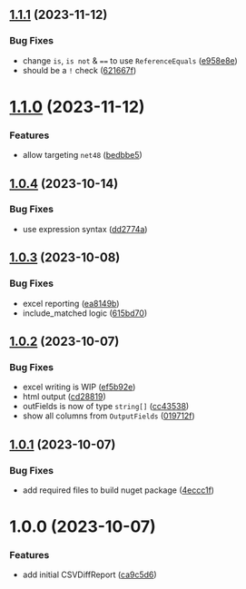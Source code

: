 ## [1.1.1](https://github.com/WillemOpperman/csv-diff-report-dotnet/compare/v1.1.0...v1.1.1) (2023-11-12)


### Bug Fixes

* change `is`, `is not` & `==` to use `ReferenceEquals` ([e958e8e](https://github.com/WillemOpperman/csv-diff-report-dotnet/commit/e958e8e3992a5b4fb1343b6f02e798e28e90fd98))
* should be a `!` check ([621667f](https://github.com/WillemOpperman/csv-diff-report-dotnet/commit/621667f9ba4ce7fe382388d2017e75bdf78e43bd))

# [1.1.0](https://github.com/WillemOpperman/csv-diff-report-dotnet/compare/v1.0.4...v1.1.0) (2023-11-12)


### Features

* allow targeting `net48` ([bedbbe5](https://github.com/WillemOpperman/csv-diff-report-dotnet/commit/bedbbe5c6f445483d042fc32cf74ba85ef9e341d))

## [1.0.4](https://github.com/WillemOpperman/csv-diff-report-dotnet/compare/v1.0.3...v1.0.4) (2023-10-14)


### Bug Fixes

* use expression syntax ([dd2774a](https://github.com/WillemOpperman/csv-diff-report-dotnet/commit/dd2774a4226b630f3501c8574a75aca91cc184f7))

## [1.0.3](https://github.com/WillemOpperman/csv-diff-report-dotnet/compare/v1.0.2...v1.0.3) (2023-10-08)


### Bug Fixes

* excel reporting ([ea8149b](https://github.com/WillemOpperman/csv-diff-report-dotnet/commit/ea8149b640f784d9931c485e89411e804ab9367e))
* include_matched logic ([615bd70](https://github.com/WillemOpperman/csv-diff-report-dotnet/commit/615bd70fec0b67479426e9858f62a5d36e45e2db))

## [1.0.2](https://github.com/WillemOpperman/csv-diff-report-dotnet/compare/v1.0.1...v1.0.2) (2023-10-07)


### Bug Fixes

* excel writing is WIP ([ef5b92e](https://github.com/WillemOpperman/csv-diff-report-dotnet/commit/ef5b92e5af8e26723aebabf5a13c8a60ac867fc7))
* html output ([cd28819](https://github.com/WillemOpperman/csv-diff-report-dotnet/commit/cd2881973d1df3746325bdec2d25d76670c50b61))
* outFields is now of type `string[]` ([cc43538](https://github.com/WillemOpperman/csv-diff-report-dotnet/commit/cc43538375cb80a659204c560accec996eec2635))
* show all columns from `OutputFields` ([019712f](https://github.com/WillemOpperman/csv-diff-report-dotnet/commit/019712f31daf928cab14006333598c309be0a56d))

## [1.0.1](https://github.com/WillemOpperman/csv-diff-report-dotnet/compare/v1.0.0...v1.0.1) (2023-10-07)


### Bug Fixes

* add required files to build nuget package ([4eccc1f](https://github.com/WillemOpperman/csv-diff-report-dotnet/commit/4eccc1fc57ec15a1c5d8b5bd35b8a861579eefa0))

# 1.0.0 (2023-10-07)


### Features

* add initial CSVDiffReport ([ca9c5d6](https://github.com/WillemOpperman/csv-diff-report-dotnet/commit/ca9c5d65f39753eaeb200689e5b7a9de282e299d))
